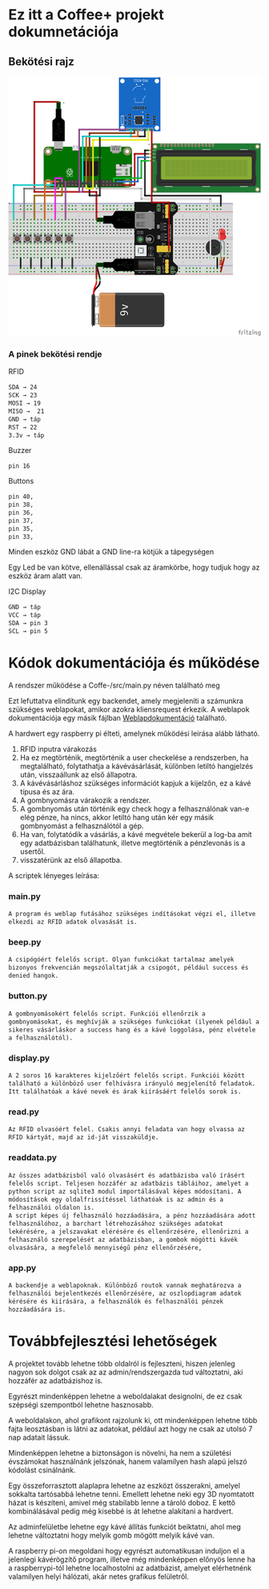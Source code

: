 # Ez itt a Coffee+ projekt dokumnetációja

## Bekötési rajz

![A pinek bekötése](../Pictures/Coffe+schematik.png)

### A pinek bekötési rendje
RFID

    SDA → 24    
    SCK → 23
    MOSI → 19
    MISO →  21
    GND → táp
    RST → 22
    3.3v → táp

Buzzer

    pin 16

Buttons

    pin 40,
    pin 38,
    pin 36,
    pin 37,
    pin 35,
    pin 33,
    
Minden eszköz GND lábát a GND line-ra kötjük a tápegységen

Egy Led be van kötve, ellenállással csak az áramkörbe, hogy tudjuk hogy az eszköz áram alatt van.

I2C Display

    GND → táp
    VCC → táp
    SDA → pin 3
    SCL → pin 5


# Kódok dokumentációja és működése

A rendszer működése a Coffe-/src/main.py néven található meg

Ezt lefuttatva elindítunk egy backendet, amely megjeleníti a számunkra szükséges weblapokat, amikor azokra kliensrequest érkezik. A weblapok dokumentációja egy másik fájlban [Weblapdokumentáció](documentation.md) található.

A hardwert egy raspberry pi élteti, amelynek működési leírása alább látható.

1. RFID inputra várakozás
2. Ha ez megtörténik, megtörténik a user checkelése a rendszerben, ha megtalálható, folytathatja a kávévásárlását, különben letiltó hangjelzés után, visszaállunk az első állapotra.
3. A kávévásárláshoz szükséges információt kapjuk a kijelzőn, ez a kávé típusa és az ára.
4. A gombnyomásra várakozik a rendszer.
5. A gombnyomás után történik egy check hogy a felhasználónak van-e elég pénze, ha nincs, akkor letiltó hang után kér egy másik gombnyomást a felhasználótól a gép.
6. Ha van, folytatódik a vásárlás, a kávé megvétele bekerül a log-ba amit egy adatbázisban találhatunk, illetve megtörténik a pénzlevonás is a usertől.
7. visszatérünk az első állapotba.

A scriptek lényeges leírása:

### main.py

    A program és weblap futásához szükséges indításokat végzi el, illetve elkezdi az RFID adatok olvasását is.

### beep.py
    
    A csipógóért felelős script. Olyan funkciókat tartalmaz amelyek bizonyos frekvencián megszólaltatják a csipogót, például success és denied hangok.

### button.py

    A gombnyomásokért felelős script. Funkciói ellenőrzik a gombnyomásokat, és meghívják a szükséges funkciókat (ilyenek például a sikeres vásárláskor a success hang és a kávé loggolása, pénz elvétele a felhasználótól).

### display.py

    A 2 soros 16 karakteres kijelzőért felelős script. Funkciói között található a különböző user felhívásra irányuló megjelenítő feladatok.
    Itt találhatóak a kávé nevek és árak kiírásáért felelős sorok is.

### read.py

    Az RFID olvasóért felel. Csakis annyi feladata van hogy olvassa az RFID kártyát, majd az id-ját visszaküldje.

### readdata.py

    Az összes adatbázisból való olvasásért és adatbázisba való írásért felelős script. Teljesen hozzáfér az adatbázis tábláihoz, amelyet a python script az sqlite3 modul importálásával képes módosítani. A módosítások egy oldalfrissítéssel láthatóak is az admin és a felhasználói oldalon is.
    A script képes új felhasználó hozzáadására, a pénz hozzáadására adott felhasználóhoz, a barchart létrehozásához szükséges adatokat lekérésére, a jelszavakat elérésére és ellenőrzésére, ellenőrizni a felhasználó szerepelését az adatbázisban, a gombok mögötti kávék olvasására, a megfelelő mennyiségű pénz ellenőrzésére,

### app.py

    A backendje a weblapoknak. Különböző routok vannak meghatározva a felhasználói bejelentkezés ellenőrzésére, az oszlopdiagram adatok kérésére és kiírására, a felhasználók és felhasználói pénzek hozzáadására is.

# Továbbfejlesztési lehetőségek

A projektet tovább lehetne több oldalról is fejleszteni, hiszen jelenleg nagyon sok dolgot csak az az admin/rendszergazda tud változtatni, aki hozzáfér az adatbázishoz is.

Egyrészt mindenképpen lehetne a weboldalakat designolni, de ez csak szépségi szempontból lehetne hasznosabb.

A weboldalakon, ahol grafikont rajzolunk ki, ott mindenképpen lehetne több fajta leosztásban is látni az adatokat, például azt hogy ne csak az utolsó 7 nap adatait lássuk.

Mindenképpen lehetne a biztonságon is növelni, ha nem a születési évszámokat használnánk jelszónak, hanem valamilyen hash alapú jelszó kódolást csinálnánk.

Egy összeforrasztott alaplapra lehetne az eszközt összerakni, amelyel sokkalta tartósabbá lehetne tenni.
Emellett lehetne neki egy 3D nyomtatott házat is készíteni, amivel még stabilabb lenne a tároló doboz.
E kettő kombinálásával pedig még kisebbé is át lehetne alakítani a hardvert.

Az adminfelületbe lehetne egy kávé állítás funkciót beiktatni, ahol meg lehetne változtatni hogy melyik gomb mögött melyik kávé van.

A raspberry pi-on megoldani hogy egyrészt automatikusan induljon el a jelenlegi kávérögzítő program, illetve még mindenképpen előnyös lenne ha a raspberrypi-tól lehetne localhostolni az adatbázist, amelyet elérhetnénk valamilyen helyi hálózati, akár netes grafikus felületről.

